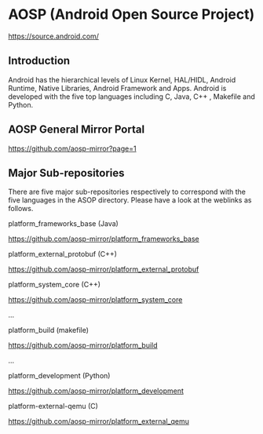 # AOSP (Android Open Source Project)
https://source.android.com/

## Introduction 

Android has the hierarchical levels of Linux Kernel, HAL/HIDL, Android Runtime, 
Native Libraries, Android Framework and Apps. Android is developed with the 
five top languages including C, Java, C++ , Makefile and Python. 

## AOSP General Mirror Portal 

https://github.com/aosp-mirror?page=1

## Major Sub-repositories 

There are five major sub-repositories respectively to correspond with the five 
languages in the ASOP directory. Please have a look at the weblinks as follows. 

platform_frameworks_base (Java)

https://github.com/aosp-mirror/platform_frameworks_base

platform_external_protobuf (C++)

https://github.com/aosp-mirror/platform_external_protobuf

platform_system_core (C++)

https://github.com/aosp-mirror/platform_system_core

...

platform_build (makefile)

https://github.com/aosp-mirror/platform_build

...

platform_development (Python)

https://github.com/aosp-mirror/platform_development

platform-external-qemu (C)

https://github.com/aosp-mirror/platform_external_qemu
